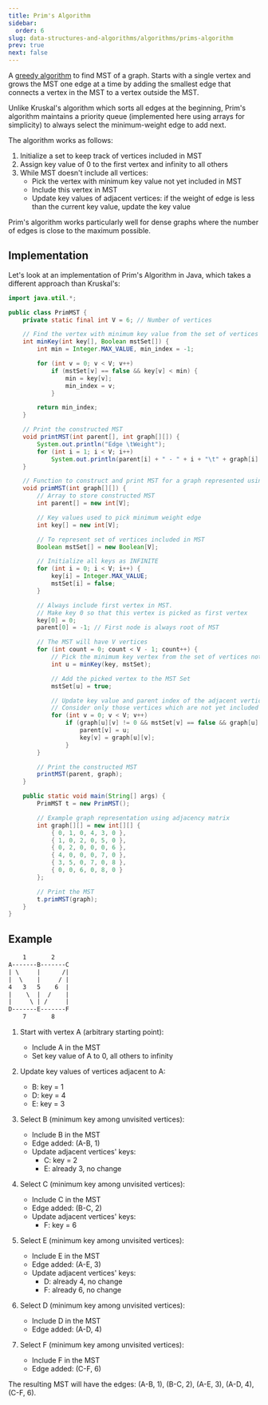 ```yaml
---
title: Prim's Algorithm
sidebar:
  order: 6
slug: data-structures-and-algorithms/algorithms/prims-algorithm
prev: true
next: false
---
```


A [greedy algorithm](/data-structures-and-algorithms/algorithms/introduction#greedy-algorithm) to find MST of a graph. Starts with a single vertex and grows the MST one edge at a time by adding the
smallest edge that connects a vertex in the MST to a vertex outside the MST.

Unlike Kruskal's algorithm which sorts all edges at the beginning, Prim's algorithm maintains a priority queue (implemented here using arrays for simplicity) to always select the minimum-weight edge to add next.

The algorithm works as follows:
1. Initialize a set to keep track of vertices included in MST
2. Assign key value of 0 to the first vertex and infinity to all others
3. While MST doesn't include all vertices:
   - Pick the vertex with minimum key value not yet included in MST
   - Include this vertex in MST
   - Update key values of adjacent vertices: if the weight of edge is less than the current key value, update the key value

Prim's algorithm works particularly well for dense graphs where the number of edges is close to the maximum possible.

## Implementation

Let's look at an implementation of Prim's Algorithm in Java, which takes a different approach than Kruskal's:

```java
import java.util.*;

public class PrimMST {
    private static final int V = 6; // Number of vertices

    // Find the vertex with minimum key value from the set of vertices not yet included in MST
    int minKey(int key[], Boolean mstSet[]) {
        int min = Integer.MAX_VALUE, min_index = -1;

        for (int v = 0; v < V; v++)
            if (mstSet[v] == false && key[v] < min) {
                min = key[v];
                min_index = v;
            }

        return min_index;
    }

    // Print the constructed MST
    void printMST(int parent[], int graph[][]) {
        System.out.println("Edge \tWeight");
        for (int i = 1; i < V; i++)
            System.out.println(parent[i] + " - " + i + "\t" + graph[i][parent[i]]);
    }

    // Function to construct and print MST for a graph represented using adjacency matrix
    void primMST(int graph[][]) {
        // Array to store constructed MST
        int parent[] = new int[V];

        // Key values used to pick minimum weight edge
        int key[] = new int[V];

        // To represent set of vertices included in MST
        Boolean mstSet[] = new Boolean[V];

        // Initialize all keys as INFINITE
        for (int i = 0; i < V; i++) {
            key[i] = Integer.MAX_VALUE;
            mstSet[i] = false;
        }

        // Always include first vertex in MST.
        // Make key 0 so that this vertex is picked as first vertex
        key[0] = 0;
        parent[0] = -1; // First node is always root of MST

        // The MST will have V vertices
        for (int count = 0; count < V - 1; count++) {
            // Pick the minimum key vertex from the set of vertices not yet included in MST
            int u = minKey(key, mstSet);

            // Add the picked vertex to the MST Set
            mstSet[u] = true;

            // Update key value and parent index of the adjacent vertices of the picked vertex.
            // Consider only those vertices which are not yet included in MST
            for (int v = 0; v < V; v++)
                if (graph[u][v] != 0 && mstSet[v] == false && graph[u][v] < key[v]) {
                    parent[v] = u;
                    key[v] = graph[u][v];
                }
        }

        // Print the constructed MST
        printMST(parent, graph);
    }

    public static void main(String[] args) {
        PrimMST t = new PrimMST();

        // Example graph representation using adjacency matrix
        int graph[][] = new int[][] { 
            { 0, 1, 0, 4, 3, 0 },
            { 1, 0, 2, 0, 5, 0 },
            { 0, 2, 0, 0, 0, 6 },
            { 4, 0, 0, 0, 7, 0 },
            { 3, 5, 0, 7, 0, 8 },
            { 0, 0, 6, 0, 8, 0 } 
        };

        // Print the MST
        t.primMST(graph);
    }
}
```

## Example

```txt
    1       2
A-------B-------C
| \     |      /|
|  \    |     / |
4   3   5    6  |
|    \  |  /    |
|     \ | /     |
D-------E-------F
    7       8
```

1. Start with vertex A (arbitrary starting point):
   - Include A in the MST
   - Set key value of A to 0, all others to infinity

2. Update key values of vertices adjacent to A:
   - B: key = 1
   - D: key = 4
   - E: key = 3

3. Select B (minimum key among unvisited vertices):
   - Include B in the MST
   - Edge added: (A-B, 1)
   - Update adjacent vertices' keys:
     - C: key = 2
     - E: already 3, no change

4. Select C (minimum key among unvisited vertices):
   - Include C in the MST
   - Edge added: (B-C, 2)
   - Update adjacent vertices' keys:
     - F: key = 6

5. Select E (minimum key among unvisited vertices):
   - Include E in the MST
   - Edge added: (A-E, 3)
   - Update adjacent vertices' keys:
     - D: already 4, no change
     - F: already 6, no change

6. Select D (minimum key among unvisited vertices):
   - Include D in the MST
   - Edge added: (A-D, 4)

7. Select F (minimum key among unvisited vertices):
   - Include F in the MST
   - Edge added: (C-F, 6)

The resulting MST will have the edges: (A-B, 1), (B-C, 2), (A-E, 3), (A-D, 4), (C-F, 6).
